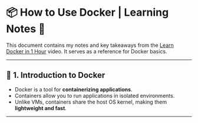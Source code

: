 # 📦 How to Use Docker | Learning Notes 🚀

This document contains my notes and key takeaways from the [Learn Docker in 1 Hour](https://www.youtube.com/watch?v=GFgJkfScVNU&ab_channel=JavaScriptMastery) video. It serves as a reference for Docker basics.

---

## 📌 1. Introduction to Docker
- Docker is a tool for **containerizing applications**.
- Containers allow you to run applications in isolated environments.
- Unlike VMs, containers share the host OS kernel, making them **lightweight and fast**.

---